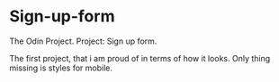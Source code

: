 # Sign-up-form
The Odin Project. Project: Sign up form.

The first project, that i am proud of in terms of how it looks. Only thing missing is styles for mobile.
